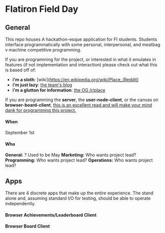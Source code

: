 # Flatiron Field Day

## General

This repo houses A hackathon-esque application for FI students. Students interface programmatically with some personal, interpersonal, and meatbag v machine competitive programming.

If you are programming for the project, or interested in what it emulates in features (if not implementation and interaction) please check out what this is based off of:
  - **i'm a sloth**: [wiki](https://en.wikipedia.org/wiki/Place_(Reddit)
  - **i'm just lazy**: [the team's blog](https://redditblog.com/2017/04/18/place-part-two/)
  - **i'm a glutton for information**: [the OG /r/place](https://reddit.com/r/place)

If you are programming the **server**, the **user-node-client**, or the canvas on **browser-board-client**, [this is an excellent read and will make your mind dank for programming this project.](https://redditblog.com/2017/04/13/how-we-built-rplace/)

#### When

September 1st

#### Who

**General:** ? Used to be May
**Marketing:** Who wants project lead?
**Programming:** Who wants project lead?
**Operations:** Who wants project lead?


## Apps

There are 4 discrete apps that make up the entire experience. The stand alone and, assuming standard I/O for testing, should be able to operate independently. 

#### Browser Achievements/Leaderboard Client



#### Browser Board Client

#### 
